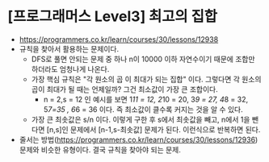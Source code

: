 # [프로그래머스 Level3] 최고의 집합
- https://programmers.co.kr/learn/courses/30/lessons/12938
- 규칙을 찾아서 활용하는 문제이다.
  - DFS로 풀면 안되는 문제 중 하나 n이 10000 이하 자연수이기 때문에 조합만 하더라도 엄청나게 나온다.
  - 가장 핵심 규칙은 "각 원소의 곱 이 최대가 되는 집합" 이다. 그렇다면 각 원소의 곱이 최대가 될 때는 언제일까? 그건 최소값이 가장 큰 조합이다. 
    - n = 2,s = 12 인 예시를 보면 1*11 = 12, 2*10 = 20, 3*9 = 27, 4*8 = 32, 5*7=35 , 6*6 = 36 이다. 즉 최소값이 클수록 커지는 것을 알 수 있다.
  - 가장 큰 최솟값은 s/n 이다. 이렇게 구한 후 s에서 최솟값을 빼고, n에서 1을 뺀다면 [n,s]인 문제에서 [n-1,s-최솟값] 문제가 된다. 이런식으로 반복하면 된다.
- 줄서는 방법(https://programmers.co.kr/learn/courses/30/lessons/12936)문제와 비슷한 유형이다. 결국 규칙을 찾아야 되는 문제.